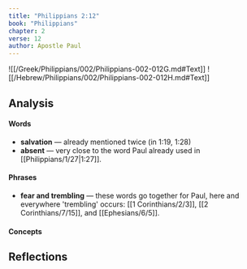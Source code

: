 ```yaml
---
title: "Philippians 2:12"
book: "Philippians"
chapter: 2
verse: 12
author: Apostle Paul
---
```

![[/Greek/Philippians/002/Philippians-002-012G.md#Text]]
![[/Hebrew/Philippians/002/Philippians-002-012H.md#Text]]

## Analysis

#### Words
- **salvation** — already mentioned twice (in 1:19, 1:28)
- **absent** — very close to the word Paul already used in [[Philippians/1/27|1:27]].

#### Phrases
- **fear and trembling** — these words go together for Paul, here and everywhere 'trembling' occurs: [[1 Corinthians/2/3]], [[2 Corinthians/7/15]], and [[Ephesians/6/5]].

#### Concepts

## Reflections
